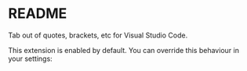 # README

Tab out of quotes, brackets, etc for Visual Studio Code.

This extension is enabled by default. You can override this behaviour in your settings:




